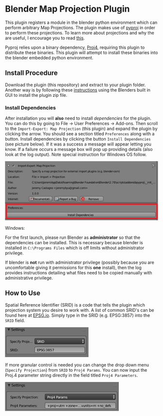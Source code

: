 # Blender Map Projection Plugin

This plugin registers a module in the blender python environment which can perform arbitrary Map Projections. The plugin makes use of [pyproj](https://github.com/jswhit/pyproj) in order to perform these projections. To learn more about projections and why the are useful, I encourage you to read [this](http://desktop.arcgis.com/en/arcmap/10.3/guide-books/map-projections/what-are-map-projections.htm#GUID-57EBA564-3106-4CD0-94AB-FA43C1320523).


Pyproj relies upon a binary dependency, [Proj4](http://proj4.org/), requiring this plugin to distribute these binaries. This plugin will attempt to install these binaries into the blender embedded python environment.

## Install Procedure

Download the plugin (this repository) and extract to your plugin folder.  Another way is by following these [instructions](https://blendersensei.com/definitive-guide-to-installing-blender-addons/) using the Blenders built in GUI to install the plugin zip file.

### Install Dependencies

After installation you will **also** need to install *dependencies* for the plugin.  You can do this by going to File -> User Preferences -> Add-ons.  Then scroll to the `Import-Export: Map Projection` (this plugin) and expand the plugin by clicking the arrow. You should see a section titled `Preferences` along with a button. Install dependencies by clicking the button `Install Dependencies` (see picture below). If it was a success a message will appear letting you know. If a failure occurs a message box will pop up providing details (also look at the log output). Note special instruction for Windows OS follow.

![Settings](imgs/dependencies.png)

Windows:

For the first launch, please run Blender as **administrator** so that the dependencies can be installed. This is necessary because blender is installed in `C:\Programs Files` which is off limits without administrator privilege.

If blender is **not** run with administrator privilege (possibly because you are uncomfortable giving it permissions for this **one** install), then the log provides instructions detailing what files need to be copied manually with administrative privilege. 


## How to Use


Spatial Reference Identifier (SRID) is a code that tells the plugin which projection system you desire to work with. A list of common SRID's can be found here at [EPSG.io](http://epsg.io/). Simply type in the SRID (e.g. EPSG:3857) into the `SRID` field.

![Settings](imgs/settings.png)

 If more granular control is needed you can change the drop down menu (`Specify Projection`) from `SRID` to `Proj4 Params`. You can now input the Proj.4 parameter string directly in the field titled `Proj4 Parameters`.

![Settings](imgs/settings_proj4.png)








